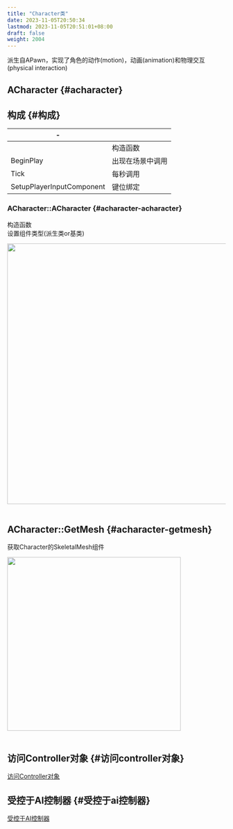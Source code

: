 ```yaml
---
title: "Character类"
date: 2023-11-05T20:50:34
lastmod: 2023-11-05T20:51:01+08:00
draft: false
weight: 2004
---
```


派生自APawn，实现了角色的动作(motion)，动画(animation)和物理交互(physical interaction) <br/>


## ACharacter {#acharacter}


## 构成 {#构成}

| -                         |          |
|---------------------------|----------|
|                           | 构造函数 |
| BeginPlay                 | 出现在场景中调用 |
| Tick                      | 每秒调用 |
| SetupPlayerInputComponent | 键位绑定 |


### ACharacter::ACharacter {#acharacter-acharacter}

构造函数 <br/>
设置组件类型(派生类or基类) <br/>

<img src="/pic/游戏角色/ACharacter类型/ACharacter-ACharacter.png" width="600" /> <br/> <br/>


## ACharacter::GetMesh {#acharacter-getmesh}

获取Character的SkeletalMesh组件 <br/>

<img src="/pic/游戏角色/ACharacter类型/ACharacter-GetMesh.png" width="400" /> <br/> <br/>


## 访问Controller对象 {#访问controller对象}

[访问Controller对象](/docs/虚幻引擎/api/游戏角色/pawn类/#访问controller对象) <br/>


## 受控于AI控制器 {#受控于ai控制器}

[受控于AI控制器](/docs/虚幻引擎/api/游戏角色/pawn类/#受控于ai控制器) <br/>

